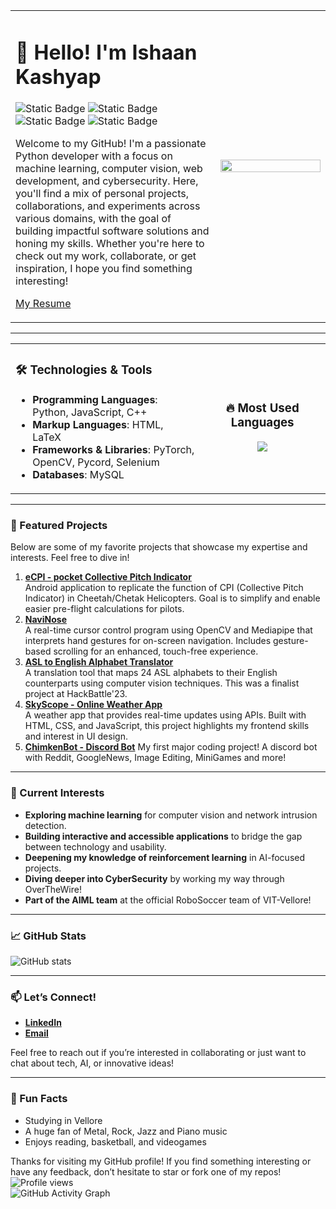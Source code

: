 <table>
  <tr>
    <td>

# 👋 Hello! I'm Ishaan Kashyap

![Static Badge](https://img.shields.io/badge/PYTHON-blue)
![Static Badge](https://img.shields.io/badge/CYBERSECURITY-red)
![Static Badge](https://img.shields.io/badge/AI%2FML-8A2BE2)
![Static Badge](https://img.shields.io/badge/COMPUTER%20VISION-orange)

Welcome to my GitHub! I'm a passionate Python developer with a focus on machine learning, computer vision, web development, and cybersecurity. Here, you'll find a mix of personal projects, collaborations, and experiments across various domains, with the goal of building impactful software solutions and honing my skills. Whether you're here to check out my work, collaborate, or get inspiration, I hope you find something interesting!

[My Resume](https://ishaanketchup.github.io/)

</td>
    <td width="35%">
      <img src="https://media3.giphy.com/media/v1.Y2lkPTc5MGI3NjExc3BlOW83Zml5d3RnenR6a3phNDZkb3hiZzgyd3JqNHNvMGV6cXBoayZlcD12MV9pbnRlcm5hbF9naWZfYnlfaWQmY3Q9Zw/3oxOCeOBHIb5V3hmP6/giphy.gif" width="100%" />
    </td>
  </tr>
</table>

---

<table>
  <tr>
    <td width="60%">

<h3>🛠️ Technologies & Tools</h3>

- **Programming Languages**: Python, JavaScript, C++
- **Markup Languages**: HTML, LaTeX  
- **Frameworks & Libraries**: PyTorch, OpenCV, Pycord, Selenium  
- **Databases**: MySQL  

</td>
    <td align="center" width="40%">

<h3>🔥 Most Used Languages</h3>

<img src="https://github-readme-stats.vercel.app/api/top-langs/?username=IshaanKetchup&layout=compact" />

</td>
  </tr>
</table>

---

### 🌟 Featured Projects
Below are some of my favorite projects that showcase my expertise and interests. Feel free to dive in!

1. **[eCPI - pocket Collective Pitch Indicator](https://github.com/IshaanKetchup/eCPI)**  
   Android application to replicate the function of CPI (Collective Pitch Indicator) in Cheetah/Chetak Helicopters. Goal is to simplify and enable easier pre-flight calculations for pilots.
2. **[NaviNose](https://github.com/IshaanKetchup/NaviNose)**  
   A real-time cursor control program using OpenCV and Mediapipe that interprets hand gestures for on-screen navigation. Includes gesture-based scrolling for an enhanced, touch-free experience.
3. **[ASL to English Alphabet Translator](https://github.com/IshaanKetchup/ASLtoEnglish)**  
   A translation tool that maps 24 ASL alphabets to their English counterparts using computer vision techniques. This was a finalist project at HackBattle'23.
4. **[SkyScope - Online Weather App](https://github.com/IshaanKetchup/SkyScope)**  
   A weather app that provides real-time updates using APIs. Built with HTML, CSS, and JavaScript, this project highlights my frontend skills and interest in UI design.
5. **[ChimkenBot - Discord Bot](https://github.com/IshaanKetchup/ChimkenBot)**
   My first major coding project! A discord bot with Reddit, GoogleNews, Image Editing, MiniGames and more!

---

### 🧩 Current Interests
- **Exploring machine learning** for computer vision and network intrusion detection.
- **Building interactive and accessible applications** to bridge the gap between technology and usability.
- **Deepening my knowledge of reinforcement learning** in AI-focused projects.
- **Diving deeper into CyberSecurity** by working my way through OverTheWire!
- **Part of the AIML team** at the official RoboSoccer team of VIT-Vellore!

---

### 📈 GitHub Stats
![GitHub stats](https://github-readme-stats.vercel.app/api?username=IshaanKetchup&show_icons=true&theme=dark)

---

### 📫 Let’s Connect!
- **[LinkedIn](https://www.linkedin.com/in/ishaan-kashyap/)** 
- **[Email](mailto:kshypishn@gmail.com)** 

Feel free to reach out if you’re interested in collaborating or just want to chat about tech, AI, or innovative ideas!

---

### 🎉 Fun Facts
- Studying in Vellore  
- A huge fan of Metal, Rock, Jazz and Piano music  
- Enjoys reading, basketball, and videogames  

Thanks for visiting my GitHub profile! If you find something interesting or have any feedback, don’t hesitate to star or fork one of my repos!  
![Profile views](https://komarev.com/ghpvc/?username=IshaanKetchup)  
![GitHub Activity Graph](https://github-readme-activity-graph.cyclic.app/graph?username=IshaanKetchup&theme=github-dark)
